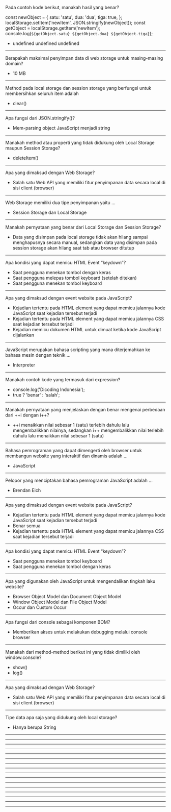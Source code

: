Pada contoh kode berikut, manakah hasil yang benar?

const newObject = {
  satu: 'satu',
  dua: 'dua',
  tiga: true,
};
localStorage.setItem('newItem', JSON.stringify(newObject));
const getObject = localStorage.getItem('newItem');
console.log(`${getObject.satu} ${getObject.dua} ${getObject.tiga}`);

* undefined undefined undefined
---------------------------------------------------------------------------------
Berapakah maksimal penyimpan data di web storage untuk masing-masing domain?
* 10 MB
---------------------------------------------------------------------------------
Method pada local storage dan session storage yang berfungsi untuk membersihkan seluruh item adalah
* clear()
---------------------------------------------------------------------------------
Apa fungsi dari JSON.stringify()?
* Mem-parsing object JavaScript menjadi string
---------------------------------------------------------------------------------
Manakah method atau properti yang tidak didukung oleh Local Storage maupun Session Storage?
* deleteItem()
---------------------------------------------------------------------------------
Apa yang dimaksud dengan Web Storage?
* Salah satu Web API yang memiliki fitur penyimpanan data secara local di sisi client (browser)
---------------------------------------------------------------------------------
Web Storage memiliki dua tipe penyimpanan yaitu …
* Session Storage dan Local Storage
---------------------------------------------------------------------------------
Manakah pernyataan yang benar dari Local Storage dan Session Storage?
* Data yang disimpan pada local storage tidak akan hilang sampai menghapusnya secara manual, sedangkan data yang disimpan pada session storage akan hilang saat tab atau browser ditutup
---------------------------------------------------------------------------------
Apa kondisi yang dapat memicu HTML Event “keydown”?
* Saat pengguna menekan tombol dengan keras
* Saat pengguna melepas tombol keyboard (setelah ditekan)
* Saat pengguna menekan tombol keyboard
---------------------------------------------------------------------------------
Apa yang dimaksud dengan event website pada JavaScript?
* Kejadian tertentu pada HTML element  yang dapat memicu jalannya kode JavaScript saat kejadian tersebut terjadi
* Kejadian tertentu pada HTML element yang dapat memicu jalannya CSS saat kejadian tersebut terjadi
* Kejadian memicu dokumen HTML untuk dimuat ketika kode JavaScript dijalankan
---------------------------------------------------------------------------------
JavaScript merupakan bahasa scripting yang mana diterjemahkan ke bahasa mesin dengan teknik …
* Interpreter
---------------------------------------------------------------------------------
Manakah contoh kode yang termasuk dari expression?
* console.log('Dicoding Indonesia');
* true ? 'benar' : 'salah';
---------------------------------------------------------------------------------
Manakah pernyataan yang menjelaskan dengan benar mengenai perbedaan dari ++i dengan i++?
* ++i menaikkan nilai sebesar 1 (satu) terlebih dahulu lalu mengembalikkan nilainya, sedangkan i++ mengembalikkan nilai terlebih dahulu lalu menaikkan nilai sebesar 1 (satu)
---------------------------------------------------------------------------------
Bahasa pemrograman yang dapat dimengerti oleh browser untuk membangun website yang interaktif dan dinamis adalah …
* JavaScript
---------------------------------------------------------------------------------
Pelopor yang menciptakan bahasa pemrograman JavaScript adalah …
* Brendan Eich
---------------------------------------------------------------------------------
Apa yang dimaksud dengan event website pada JavaScript?
* Kejadian tertentu pada HTML element  yang dapat memicu jalannya kode JavaScript saat kejadian tersebut terjadi
* Benar semua
* Kejadian tertentu pada HTML element yang dapat memicu jalannya CSS saat kejadian tersebut terjadi
---------------------------------------------------------------------------------
Apa kondisi yang dapat memicu HTML Event “keydown”?
* Saat pengguna menekan tombol keyboard
* Saat pengguna menekan tombol dengan keras
---------------------------------------------------------------------------------
Apa yang digunakan oleh JavaScript untuk mengendalikan tingkah laku website?
* Browser Object Model dan Document Object Model
* Window Object Model dan File Object Model
* Occur dan Custom Occur
---------------------------------------------------------------------------------
Apa fungsi dari console sebagai komponen BOM?
* Memberikan akses untuk melakukan debugging melalui console browser
---------------------------------------------------------------------------------
Manakah dari method-method berikut ini yang tidak dimiliki oleh window.console?
* show()
* log()
---------------------------------------------------------------------------------
Apa yang dimaksud dengan Web Storage?
* Salah satu Web API yang memiliki fitur penyimpanan data secara local di sisi client (browser)
---------------------------------------------------------------------------------
Tipe data apa saja yang didukung oleh local storage?
* Hanya berupa String
---------------------------------------------------------------------------------

---------------------------------------------------------------------------------

---------------------------------------------------------------------------------

---------------------------------------------------------------------------------

---------------------------------------------------------------------------------

---------------------------------------------------------------------------------

---------------------------------------------------------------------------------

---------------------------------------------------------------------------------
---------------------------------------------------------------------------------
---------------------------------------------------------------------------------
---------------------------------------------------------------------------------
---------------------------------------------------------------------------------
---------------------------------------------------------------------------------
---------------------------------------------------------------------------------
---------------------------------------------------------------------------------
---------------------------------------------------------------------------------


